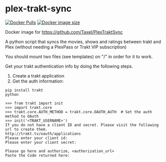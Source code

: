 # plex-trakt-sync
[![Docker Pulls](https://img.shields.io/docker/pulls/emanuelfreitas/plex-trakt-sync.svg?maxAge=60&style=flat-square)](https://hub.docker.com/repository/docker/emanuelfreitas/plex-trakt-sync)
[![Docker image size](https://img.shields.io/docker/image-size/emanuelfreitas/plex-trakt-sync?style=flat-square)](https://hub.docker.com/repository/docker/emanuelfreitas/plex-trakt-sync)


Docker image for https://github.com/Taxel/PlexTraktSync

A python script that syncs the movies, shows and ratings between trakt and Plex (without needing a PlexPass or Trakt VIP subscription)


You should mount two files (see templates) on "/" in order for it to work. 


Get your trakt authentication info by doing the following steps.

1. Create a trakt application
2. Get the auth information:

```
pip install trakt
python

>>> from trakt import init
>>> import trakt.core
>>> trakt.core.AUTH_METHOD = trakt.core.OAUTH_AUTH  # Set the auth method to OAuth
>>> init('<TRAKT_USERNAME>')
If you do not have a client ID and secret. Please visit the following url to create them.
http://trakt.tv/oauth/applications
Please enter your client id:
Please enter your client secret:

Please go here and authorize, <authorization_url>
Paste the Code returned here:
```